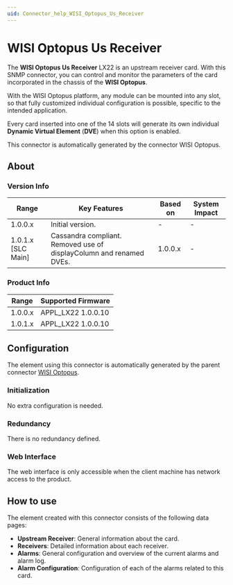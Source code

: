 ```yaml
---
uid: Connector_help_WISI_Optopus_Us_Receiver
---
```


# WISI Optopus Us Receiver

The **WISI Optopus Us Receiver** LX22 is an upstream receiver card. With this SNMP connector, you can control and monitor the parameters of the card incorporated in the chassis of the **WISI Optopus**.

With the WISI Optopus platform, any module can be mounted into any slot, so that fully customized individual configuration is possible, specific to the intended application.

Every card inserted into one of the 14 slots will generate its own individual **Dynamic Virtual Element** (**DVE**) when this option is enabled.

This connector is automatically generated by the connector WISI Optopus.

## About

### Version Info

| Range              | Key Features                                                      | Based on   | System Impact   |
|----------------------|---------------------------------------------------------------------|--------------|-------------------|
| 1.0.0.x              | Initial version.                                                    | -            | -                 |
| 1.0.1.x [SLC Main]   | Cassandra compliant. Removed use of displayColumn and renamed DVEs. | 1.0.0.x      | -                 |

### Product Info

| Range     | Supported Firmware     |
|-----------|------------------------|
| 1.0.0.x   | APPL_LX22 1.0.0.10     |
| 1.0.1.x   | APPL_LX22 1.0.0.10     |

## Configuration

The element using this connector is automatically generated by the parent connector [WISI Optopus](xref:Connector_help_WISI_Optopus).

### Initialization

No extra configuration is needed.

### Redundancy

There is no redundancy defined.

### Web Interface

The web interface is only accessible when the client machine has network access to the product.

## How to use

The element created with this connector consists of the following data pages:

- **Upstream Receiver**: General information about the card.
- **Receivers**: Detailed information about each receiver.
- **Alarms**: General configuration and overview of the current alarms and alarm log.
- **Alarm Configuration**: Configuration of each of the alarms related to this card.

